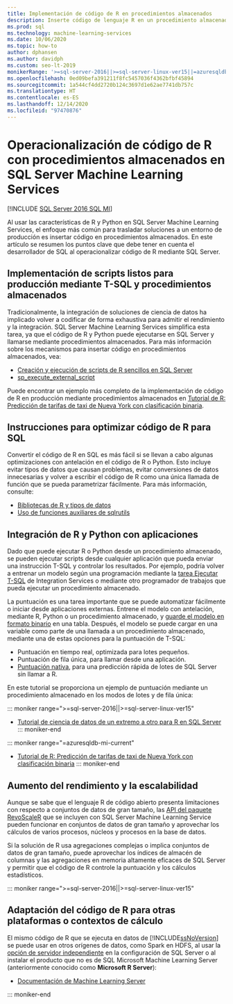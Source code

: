 ```yaml
---
title: Implementación de código de R en procedimientos almacenados
description: Inserte código de lenguaje R en un procedimiento almacenado de SQL Server para que esté disponible para cualquier aplicación cliente que tenga acceso a una base de datos de SQL Server.
ms.prod: sql
ms.technology: machine-learning-services
ms.date: 10/06/2020
ms.topic: how-to
author: dphansen
ms.author: davidph
ms.custom: seo-lt-2019
monikerRange: '>=sql-server-2016||>=sql-server-linux-ver15||=azuresqldb-mi-current'
ms.openlocfilehash: 0ed09befa391211f8fc5457036f4362bfbf45894
ms.sourcegitcommit: 1a544cf4dd2720b124c3697d1e62ae7741db757c
ms.translationtype: HT
ms.contentlocale: es-ES
ms.lasthandoff: 12/14/2020
ms.locfileid: "97470876"
---
```

# <a name="operationalize-r-code-using-stored-procedures-in-sql-server-machine-learning-services"></a>Operacionalización de código de R con procedimientos almacenados en SQL Server Machine Learning Services
[!INCLUDE [SQL Server 2016 SQL MI](../../includes/applies-to-version/sqlserver2016-asdbmi.md)]

Al usar las características de R y Python en SQL Server Machine Learning Services, el enfoque más común para trasladar soluciones a un entorno de producción es insertar código en procedimientos almacenados. En este artículo se resumen los puntos clave que debe tener en cuenta el desarrollador de SQL al operacionalizar código de R mediante SQL Server.

## <a name="deploy-production-ready-script-using-t-sql-and-stored-procedures"></a>Implementación de scripts listos para producción mediante T-SQL y procedimientos almacenados

Tradicionalmente, la integración de soluciones de ciencia de datos ha implicado volver a codificar de forma exhaustiva para admitir el rendimiento y la integración. SQL Server Machine Learning Services simplifica esta tarea, ya que el código de R y Python puede ejecutarse en SQL Server y llamarse mediante procedimientos almacenados. Para más información sobre los mecanismos para insertar código en procedimientos almacenados, vea:

+ [Creación y ejecución de scripts de R sencillos en SQL Server](../tutorials/quickstart-r-create-script.md)
+ [sp_execute_external_script](../../relational-databases/system-stored-procedures/sp-execute-external-script-transact-sql.md)

Puede encontrar un ejemplo más completo de la implementación de código de R en producción mediante procedimientos almacenados en [Tutorial de R: Predicción de tarifas de taxi de Nueva York con clasificación binaria](../tutorials/r-taxi-classification-introduction.md).

## <a name="guidelines-for-optimizing-r-code-for-sql"></a>Instrucciones para optimizar código de R para SQL

Convertir el código de R en SQL es más fácil si se llevan a cabo algunas optimizaciones con antelación en el código de R o Python. Esto incluye evitar tipos de datos que causan problemas, evitar conversiones de datos innecesarias y volver a escribir el código de R como una única llamada de función que se pueda parametrizar fácilmente. Para más información, consulte:

+ [Bibliotecas de R y tipos de datos](r-libraries-and-data-types.md)
+ [Uso de funciones auxiliares de sqlrutils](ref-r-sqlrutils.md)

## <a name="integrate-r-and-python-with-applications"></a>Integración de R y Python con aplicaciones

Dado que puede ejecutar R o Python desde un procedimiento almacenado, se pueden ejecutar scripts desde cualquier aplicación que pueda enviar una instrucción T-SQL y controlar los resultados. Por ejemplo, podría volver a entrenar un modelo según una programación mediante la [tarea Ejecutar T-SQL](../../integration-services/control-flow/execute-t-sql-statement-task.md) de Integration Services o mediante otro programador de trabajos que pueda ejecutar un procedimiento almacenado.

La puntuación es una tarea importante que se puede automatizar fácilmente o iniciar desde aplicaciones externas. Entrene el modelo con antelación, mediante R, Python o un procedimiento almacenado, y [guarde el modelo en formato binario](../tutorials/walkthrough-build-and-save-the-model.md) en una tabla. Después, el modelo se puede cargar en una variable como parte de una llamada a un procedimiento almacenado, mediante una de estas opciones para la puntuación de T-SQL:

+ Puntuación en tiempo real, optimizada para lotes pequeños.
+ Puntuación de fila única, para llamar desde una aplicación.
+ [Puntuación nativa](../predictions/native-scoring-predict-transact-sql.md), para una predicción rápida de lotes de SQL Server sin llamar a R.

En este tutorial se proporciona un ejemplo de puntuación mediante un procedimiento almacenado en los modos de lotes y de fila única:

::: moniker range=">=sql-server-2016||>=sql-server-linux-ver15"
+ [Tutorial de ciencia de datos de un extremo a otro para R en SQL Server](../tutorials/walkthrough-data-science-end-to-end-walkthrough.md)
::: moniker-end

::: moniker range="=azuresqldb-mi-current"
+ [Tutorial de R: Predicción de tarifas de taxi de Nueva York con clasificación binaria](../tutorials/r-taxi-classification-introduction.md)
::: moniker-end

## <a name="boost-performance-and-scale"></a>Aumento del rendimiento y la escalabilidad

Aunque se sabe que el lenguaje R de código abierto presenta limitaciones con respecto a conjuntos de datos de gran tamaño, las [API del paquete RevoScaleR](ref-r-revoscaler.md) que se incluyen con SQL Server Machine Learning Service pueden funcionar en conjuntos de datos de gran tamaño y aprovechar los cálculos de varios procesos, núcleos y procesos en la base de datos.

Si la solución de R usa agregaciones complejas o implica conjuntos de datos de gran tamaño, puede aprovechar los índices de almacén de columnas y las agregaciones en memoria altamente eficaces de SQL Server y permitir que el código de R controle la puntuación y los cálculos estadísticos.

::: moniker range=">=sql-server-2016||>=sql-server-linux-ver15"

## <a name="adapt-r-code-for-other-platforms-or-compute-contexts"></a>Adaptación del código de R para otras plataformas o contextos de cálculo

El mismo código de R que se ejecuta en datos de [!INCLUDE[ssNoVersion](../../includes/ssnoversion-md.md)] se puede usar en otros orígenes de datos, como Spark en HDFS, al usar la [opción de servidor independiente](../install/sql-machine-learning-standalone-windows-install.md) en la configuración de SQL Server o al instalar el producto que no es de SQL Microsoft Machine Learning Server (anteriormente conocido como **Microsoft R Server**):

+ [Documentación de Machine Learning Server](/r-server/)

::: moniker-end
